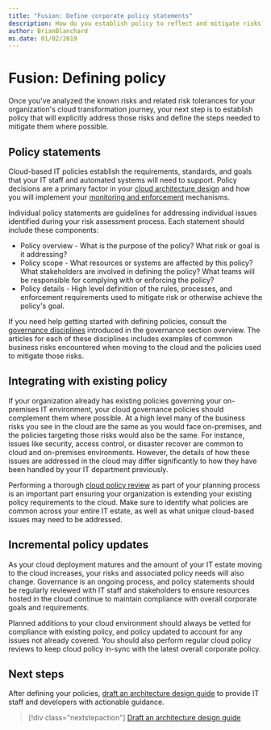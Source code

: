 ```yaml
---
title: "Fusion: Define corporate policy statements"
description: How do you establish policy to reflect and mitigate risks?
author: BrianBlanchard
ms.date: 01/02/2019
---
```


<!--- 
I understand risk & tolerance, now what do I do? 
Define the policy... [aspirational statement to move towards 2/1] If you need help defining policies, each discipline includes references to common business risks & policies to mitigate the risks...
--->

# Fusion: Defining policy

Once you've analyzed the known risks and related risk tolerances for your organization's cloud transformation journey, your next step is to establish policy that will explicitly address those risks and define the steps needed to mitigate them where possible.

## Policy statements

Cloud-based IT policies establish the requirements, standards, and goals that your IT staff and automated systems will need to support. Policy decisions are a primary factor in your [cloud architecture design](architecture-design-guides.md) and how you will implement your [monitoring and enforcement](monitor-enforce.md) mechanisms. 

Individual policy statements are guidelines for addressing individual issues identified during your risk assessment process. Each statement should include these components:

* Policy overview - What is the purpose of the policy? What risk or goal is it addressing?
* Policy scope - What resources or systems are affected by this policy? What stakeholders are involved in defining the policy?  What teams will be responsible for complying with or enforcing the policy?
* Policy details - High level definition of the rules, processes, and enforcement requirements used to mitigate risk or otherwise achieve the policy's goal.

If you need help getting started with defining policies, consult the [governance disciplines](../overview.md#disciplines-of-cloud-governance) introduced in the governance section overview. The articles for each of these disciplines includes examples of common business risks encountered when moving to the cloud and the policies used to mitigate those risks.

## Integrating with existing policy

If your organization already has existing policies governing your on-premises IT environment, your cloud governance policies should complement them where possible. At a high level many of the business risks you see in the cloud are the same as you would face on-premises, and the policies targeting those risks would also be the same. For instance, issues like security, access control, or disaster recover are common to cloud and on-premises environments. However, the details of how these issues are addressed in the cloud may differ significantly to how they have been handled by your IT department previously.

Performing a thorough [cloud policy review](what-is-a-cloud-policy-review.md) as part of your planning process is an important part ensuring your organization is extending your existing policy requirements to the cloud. Make sure to identify what policies are common across your entire IT estate, as well as what unique cloud-based issues may need to be addressed.

## Incremental policy updates

As your cloud deployment matures and the amount of your IT estate moving to the cloud increases, your risks and associated policy needs will also change. Governance is an ongoing process, and policy statements should be regularly reviewed with IT staff and stakeholders to ensure resources hosted in the cloud continue to maintain compliance with overall corporate goals and requirements.

Planned additions to your cloud environment should always be vetted for compliance with existing policy, and policy updated to account for any issues not already covered. You should also perform regular cloud policy reviews to keep cloud policy in-sync with the latest overall corporate policy. 

## Next steps

After defining your policies, [draft an architecture design guide](architecture-design-guides.md) to provide IT staff and developers with actionable guidance. 

> [!div class="nextstepaction"]
> [Draft an architecture design guide](architecture-design-guides.md)